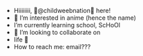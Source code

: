 - Hiiiiiiii, 🌈@childweebnation🌈 here!
- 👀 I’m interested in anime (hence the name)
-  I’m currently learning school, ScHoOl
- 💞️ I’m looking to collaborate on
-  life 💞
-  How to reach me: email???

<!---
childweebnation/childweebnation is a ✨ special ✨ repository because its `README.md` (this file) appears on your GitHub profile.
You can click the Preview link to take a look at your changes.
--->
